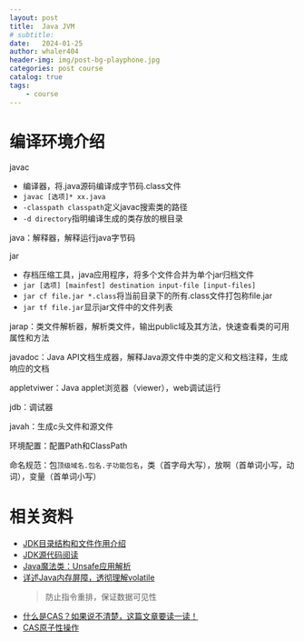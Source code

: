 ```yaml
---
layout: post
title:  Java JVM
# subtitle: 
date:   2024-01-25
author: whaler404
header-img: img/post-bg-playphone.jpg
categories: post course
catalog: true
tags:
    - course
---
```


# 编译环境介绍

javac

- 编译器，将.java源码编译成字节码.class文件
- `javac [选项]* xx.java`
- `-classpath classpath`定义javac搜索类的路径
- `-d directory`指明编译生成的类存放的根目录

java：解释器，解释运行java字节码

jar

- 存档压缩工具，java应用程序，将多个文件合并为单个jar归档文件
- `jar [选项] [mainfest] destination input-file [input-files]`
- `jar cf file.jar *.class`将当前目录下的所有.class文件打包称file.jar
- `jar tf file.jar`显示jar文件中的文件列表

jarap：类文件解析器，解析类文件，输出public域及其方法，快速查看类的可用属性和方法

javadoc：Java API文档生成器，解释Java源文件中类的定义和文档注释，生成响应的文档

appletviwer：Java applet浏览器（viewer），web调试运行

jdb：调试器

javah：生成c头文件和源文件

环境配置：配置Path和ClassPath

命名规范：包`顶级域名.包名.子功能包名`，类（首字母大写），放啊（首单词小写，动词），变量（首单词小写）

# 相关资料

- [JDK目录结构和文件作用介绍](https://www.cnblogs.com/sunxucool/p/3489314.html)
- [JDK源代码阅读](https://unanao.github.io/2015/06/11/java-jdk1.8-src/)
- [Java魔法类：Unsafe应用解析](https://tech.meituan.com/2019/02/14/talk-about-java-magic-class-unsafe.html)
- [详述Java内存屏障，透彻理解volatile ](https://www.cnblogs.com/mazhimazhi/p/17795460.html)
    > 防止指令重排，保证数据可见性
- [什么是CAS？如果说不清楚，这篇文章要读一读！](https://www.51cto.com/article/715174.html)
- [CAS原子性操作](https://www.cnblogs.com/ziweigege/p/16063619.html)
